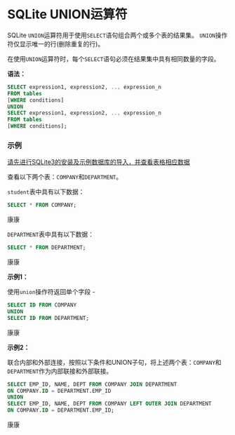 # SQLite UNION运算符

SQLite `UNION`运算符用于使用`SELECT`语句组合两个或多个表的结果集。 `UNION`操作符仅显示唯一的行(删除重复的行)。

在使用`UNION`运算符时，每个`SELECT`语句必须在结果集中具有相同数量的字段。

**语法：**

```sql
SELECT expression1, expression2, ... expression_n  
FROM tables  
[WHERE conditions]  
UNION  
SELECT expression1, expression2, ... expression_n  
FROM tables  
[WHERE conditions];
```

### 示例

[请先进行SQLite3的安装及示例数据库的导入，并查看表格相应数据](/sqlite/setup.html)

查看以下两个表：`COMPANY`和`DEPARTMENT`。

`student`表中具有以下数据：

```sql
SELECT * FROM COMPANY;
```

康康

`DEPARTMENT`表中具有以下数据：

```sql
SELECT * FROM DEPARTMENT;
```

康康

**示例1：**

使用`union`操作符返回单个字段 - 

```sql
SELECT ID FROM COMPANY  
UNION  
SELECT ID FROM DEPARTMENT;
```

康康



**示例2：** 

联合内部和外部连接，按照以下条件和UNION子句，将上述两个表：`COMPANY`和`DEPARTMENT`作为内部联接和外部联接。

```sql
SELECT EMP_ID, NAME, DEPT FROM COMPANY JOIN DEPARTMENT  
ON COMPANY.ID = DEPARTMENT.EMP_ID  
UNION  
SELECT EMP_ID, NAME, DEPT FROM COMPANY LEFT OUTER JOIN DEPARTMENT  
ON COMPANY.ID = DEPARTMENT.EMP_ID;
```

康康